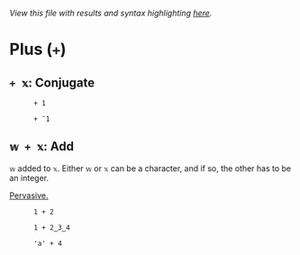 *View this file with results and syntax highlighting [here](https://mlochbaum.github.io/BQN/help/conjugate_add.html).*

# Plus (`+`)
    
## `+ 𝕩`: Conjugate
    
          + 1

          + ¯1

    
## `𝕨 + 𝕩`: Add
    
`𝕨` added to `𝕩`. Either `𝕨` or `𝕩` can be a character, and if so, the other has to be an integer.
    
[Pervasive.](../doc/arithmetic.md#pervasion)
    
          1 + 2

          1 + 2‿3‿4

          'a' + 4

    
